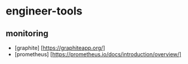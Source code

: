 # engineer-tools

## monitoring
- [graphite] [https://graphiteapp.org/]
- [prometheus] [https://prometheus.io/docs/introduction/overview/]
